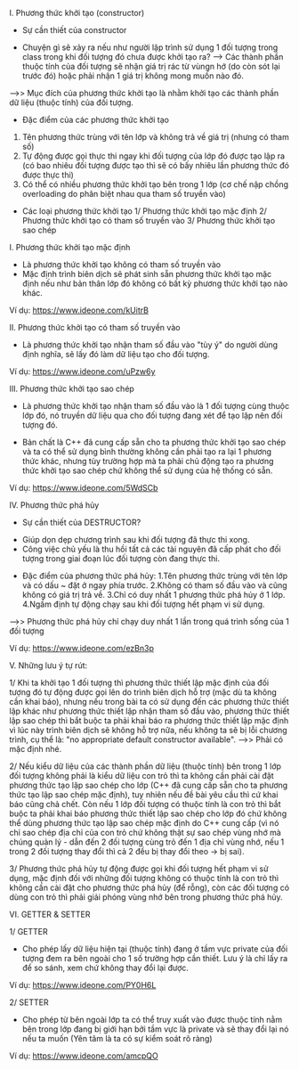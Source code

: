 I. Phương thức khởi tạo (constructor)

* Sự cần thiết của constructor
- Chuyện gì sẽ xảy ra nếu như người lập trình sử dụng 1 đối tượng trong class trong khi đối tượng đó chưa được khởi tạo ra?
--> Các thành phần thuộc tính của đối tượng sẽ nhận giá trị rác từ vùngn hớ (do còn sót lại trước đó) hoặc phải nhận 1 giá trị không mong muốn nào đó.

-->> Mục đích của phương thức khởi tạo là nhằm khởi tạo các thành phần dữ liệu (thuộc tính) của đối tượng.

* Đặc điểm của các phương thức khởi tạo
1. Tên phương thức trùng với tên lớp và không trả về giá trị (nhưng có tham số)
2. Tự động được gọi thực thi ngay khi đối tượng của lớp đó được tạo lập ra (có bao nhiêu đối tượng được tạo thì sẽ có bấy nhiêu lần phương thức đó được thực thi)
3. Có thể có nhiều phương thức khởi tạo bên trong 1 lớp (cơ chế nập chồng overloading do phân biệt nhau qua tham số truyền vào)

* Các loại phương thức khởi tạo
1/ Phương thức khởi tạo mặc định
2/ Phương thức khởi tạo có tham số truyền vào
3/ Phương thức khởi tạo sao chép

I. Phương thức khởi tạo mặc định
- Là phương thức khởi tạo không có tham số truyền vào
- Mặc định trình biên dịch sẽ phát sinh sẵn phương thức khởi tạo mặc định nếu như bản thân lớp đó không có bất kỳ phương thức khởi tạo nào khác.

Ví dụ: https://www.ideone.com/kUitrB

II. Phương thức khởi tạo có tham số truyền vào
- Là phương thức khởi tạo nhận tham số đầu vào "tùy ý" do người dùng định nghĩa, sẽ lấy đó làm dữ liệu tạo cho đối tượng.

Ví dụ: https://www.ideone.com/uPzw6y

III. Phương thức khởi tạo sao chép
- Là phương thức khởi tạo nhận tham số đầu vào là 1 đối tượng cùng thuộc lớp đó, nó truyền dữ liệu qua cho đối tượng đang xét để tạo lập nên đối tượng đó.

- Bản chất là C++ đã cung cấp sẵn cho ta phương thức khởi tạo sao chép và ta có thể sử dụng bình thường không cần phải tạo ra lại 1 phương thức khác, nhưng tùy trường hợp mà ta phải chủ động tạo ra phương thức khởi tạo sao chép chứ không thể sử dụng của hệ thống có sẵn.

Ví dụ: https://www.ideone.com/5WdSCb

IV. Phương thức phá hủy
* Sự cần thiết của DESTRUCTOR?
- Giúp dọn dẹp chương trình sau khi đối tượng đã thực thi xong.
- Công việc chủ yếu là thu hồi tất cả các tài nguyên đã cấp phát cho đối tượng trong giai đoạn lúc đối tượng còn đang thực thi.

* Đặc điểm của phương thức phá hủy:
1.Tên phương thức trùng với tên lớp và có dấu ~ đặt ở ngay phía trước.
2.Không có tham số đầu vào và cũng không có giá trị trả về.
3.Chỉ có duy nhất 1 phương thức phá hủy ở 1 lớp.
4.Ngầm định tự động chạy sau khi đối tượng hết phạm vi sử dụng.

-->> Phương thức phá hủy chỉ chạy duy nhất 1 lần trong
quá trình sống của 1 đối tượng

Ví dụ: https://www.ideone.com/ezBn3p

V. Những lưu ý tự rút:

1/ Khi ta khởi tạo 1 đối tượng thì phương thức thiết lập mặc định của đối tượng đó tự động được gọi lên do trình biên dịch hỗ trợ (mặc dù ta không cần khai báo), nhưng nếu trong bài ta có sử dụng đến các phương thức thiết lập khác như phương thức thiết lập nhận tham số đầu vào, phương thức thiết lập sao chép thì bắt buộc ta phải khai báo ra phương thức thiết lập mặc định vì lúc này trình biên dịch sẽ không hỗ trợ nữa, nếu không ta sẽ bị lỗi chương trình, cụ thể là: "no appropriate default constructor available".  -->> Phải có mặc định nhé.

2/ Nếu kiểu dữ liệu của các thành phần dữ liệu (thuộc tính) bên trong 1 lớp đối tượng không phải là kiểu dữ liệu con trỏ thì ta không cần phải cài đặt phương thức tạo lập sao chép cho lớp (C++ đã cung cấp sẵn cho ta phương thức tạo lập sao chép mặc định), tuy nhiên nếu đề bài yêu cầu thì cứ khai báo cũng chả chết. Còn nếu 1 lớp đối tượng có thuộc tính là con trỏ thì bắt buộc ta phải khai báo phương thức thiết lập sao chép cho lớp đó chứ không thể dùng phương thức tạo lập sao chép mặc định do C++ cung cấp (vì nó chỉ sao chép địa chỉ của con trỏ chứ không thật sự sao chép vùng nhớ mà chúng quản lý - dẫn đến 2 đối tượng cùng trỏ đến 1 địa chỉ vùng nhớ, nếu 1 trong 2 đối tượng thay đổi thì cả 2 đều bị thay đổi theo -> bị sai).

3/ Phương thức phá hủy tự động được gọi khi đối tượng hết phạm vi sử dụng, mặc định đối với những đối tượng không có thuộc tính là con trỏ thì không cần cài đặt cho phương thức phá hủy (để rỗng), còn các đối tượng có dùng con trỏ thì phải giải phóng vùng nhớ bên trong phương thức phá hủy.

VI. GETTER & SETTER

1/ GETTER
- Cho phép lấy dữ liệu hiện tại (thuộc tính) đang ở tầm vực private của đối tượng đem ra bên ngoài cho 1 số trường hợp cần
thiết. Lưu ý là chỉ lấy ra để so sánh, xem chứ không thay đổi lại được.

Ví dụ: https://www.ideone.com/PY0H6L

2/ SETTER 
- Cho phép từ bên ngoài lớp ta có thể truy xuất vào được thuộc tính nằm bên trong lớp đang bị giới hạn bởi tầm vực là private và sẽ thay đổi lại nó nếu ta muốn (Yên tâm là ta có sự kiểm soát rõ ràng)

Ví dụ: https://www.ideone.com/amcpQO
